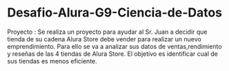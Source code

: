 # Desafio-Alura-G9-Ciencia-de-Datos
Proyecto : Se realiza un proyecto para ayudar al Sr. Juan a decidir que tienda de su cadena Alura Store debe vender para realizar un nuevo emprendimiento. Para ello se va a analizar sus datos de ventas,rendimiento y reseñas  de las 4 tiendas de Alura Store. El objetivo es identificar cual de sus tiendas es menos eficiente.
